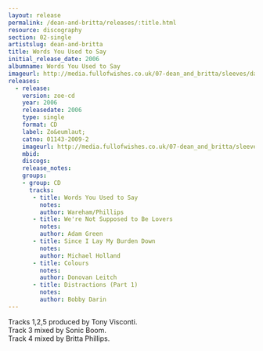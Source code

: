 ```yaml
---
layout: release
permalink: /dean-and-britta/releases/:title.html
resource: discography
section: 02-single
artistslug: dean-and-britta
title: Words You Used to Say
initial_release_date: 2006
albumname: Words You Used to Say
imageurl: http://media.fullofwishes.co.uk/07-dean_and_britta/sleeves/dab_words.jpg
releases:
  - release: 
    version: zoe-cd
    year: 2006
    releasedate: 2006
    type: single
    format: CD
    label: Zo&eumlaut;
    catno: 01143-2009-2
    imageurl: http://media.fullofwishes.co.uk/07-dean_and_britta/sleeves/dab_words.jpg
    mbid: 
    discogs: 
    release_notes:
    groups:
    - group: CD
      tracks:
       - title: Words You Used to Say
         notes:
         author: Wareham/Phillips
       - title: We're Not Supposed to Be Lovers
         notes: 
         author: Adam Green
       - title: Since I Lay My Burden Down
         notes: 
         author: Michael Holland
       - title: Colours
         notes: 
         author: Donovan Leitch
       - title: Distractions (Part 1)
         notes: 
         author: Bobby Darin
---
```

Tracks 1,2,5 produced by Tony Visconti.  
Track 3 mixed by Sonic Boom.  
Track 4 mixed by Britta Phillips.  

